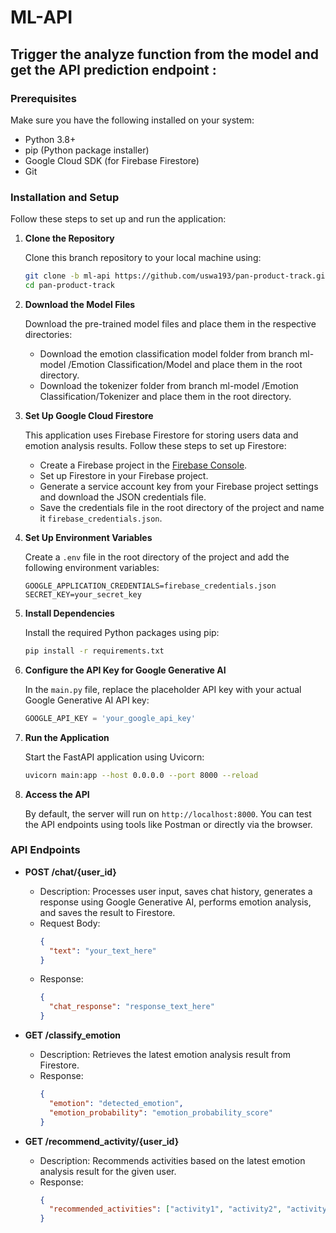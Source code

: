 # ML-API
## Trigger the analyze function from the model and get the API prediction endpoint :

### Prerequisites
Make sure you have the following installed on your system:
- Python 3.8+
- pip (Python package installer)
- Google Cloud SDK (for Firebase Firestore)
- Git

### Installation and Setup

Follow these steps to set up and run the application:

1. **Clone the Repository**

    Clone this branch repository to your local machine using:
    ```sh
    git clone -b ml-api https://github.com/uswa193/pan-product-track.git
    cd pan-product-track
    ```

2. **Download the Model Files**

    Download the pre-trained model files and place them in the respective directories:
    - Download the emotion classification model folder from branch ml-model /Emotion Classification/Model and place them in the root directory.
    - Download the tokenizer folder from branch ml-model /Emotion Classification/Tokenizer and place them in the root directory.

3. **Set Up Google Cloud Firestore**

    This application uses Firebase Firestore for storing users data and emotion analysis results. Follow these steps to set up Firestore:
    - Create a Firebase project in the [Firebase Console](https://console.firebase.google.com/).
    - Set up Firestore in your Firebase project.
    - Generate a service account key from your Firebase project settings and download the JSON credentials file.
    - Save the credentials file in the root directory of the project and name it `firebase_credentials.json`.

4. **Set Up Environment Variables**

    Create a `.env` file in the root directory of the project and add the following environment variables:
    ```env
    GOOGLE_APPLICATION_CREDENTIALS=firebase_credentials.json
    SECRET_KEY=your_secret_key
    ```

5. **Install Dependencies**

    Install the required Python packages using pip:
    ```sh
    pip install -r requirements.txt
    ```

6. **Configure the API Key for Google Generative AI**

    In the `main.py` file, replace the placeholder API key with your actual Google Generative AI API key:
    ```python
    GOOGLE_API_KEY = 'your_google_api_key'
    ```

7. **Run the Application**

    Start the FastAPI application using Uvicorn:
    ```sh
    uvicorn main:app --host 0.0.0.0 --port 8000 --reload
    ```

8. **Access the API**

    By default, the server will run on `http://localhost:8000`. You can test the API endpoints using tools like Postman or directly via the browser.

### API Endpoints

- **POST /chat/{user_id}**
  - Description: Processes user input, saves chat history, generates a response using Google Generative AI, performs emotion analysis, and saves the result to Firestore.
  - Request Body: 
    ```json
    {
      "text": "your_text_here"
    }
    ```
  - Response: 
    ```json
    {
      "chat_response": "response_text_here"
    }
    ```

- **GET /classify_emotion**
  - Description: Retrieves the latest emotion analysis result from Firestore.
  - Response: 
    ```json
    {
      "emotion": "detected_emotion",
      "emotion_probability": "emotion_probability_score"
    }
    ```

- **GET /recommend_activity/{user_id}**
  - Description: Recommends activities based on the latest emotion analysis result for the given user.
  - Response: 
    ```json
    {
      "recommended_activities": ["activity1", "activity2", "activity3"]
    }
    ```
